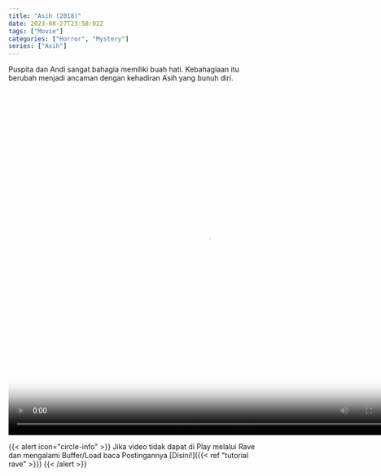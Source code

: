 ```yaml
---
title: "Asih (2018)"
date: 2023-08-27T23:58:02Z
tags: ["Movie"]
categories: ["Horror", "Mystery"]
series: ["Asih"]
---
```


Puspita dan Andi sangat bahagia memiliki buah hati. Kebahagiaan itu berubah menjadi ancaman dengan kehadiran Asih yang bunuh diri.

<video width="780" height="680" poster="https://www.themoviedb.org/t/p/original/8MrGgEL8FrbaNIZwjSlWmwiDPGQ.jpg" controls>
  <source src="https://kp3d-my.sharepoint.com/personal/ryoo_kp3d_onmicrosoft_com/_layouts/15/download.aspx?share=EfF0JGnPhNpAtIrS-mjZv7EBNi61vTO0Vo6aPdh13a8Sow" type="video/mp4">
</video>

{{< alert icon="circle-info" >}}
Jika video tidak dapat di Play melalui Rave dan mengalami Buffer/Load baca Postingannya [Disini!]({{< ref "tutorial rave" >}})
{{< /alert >}}



